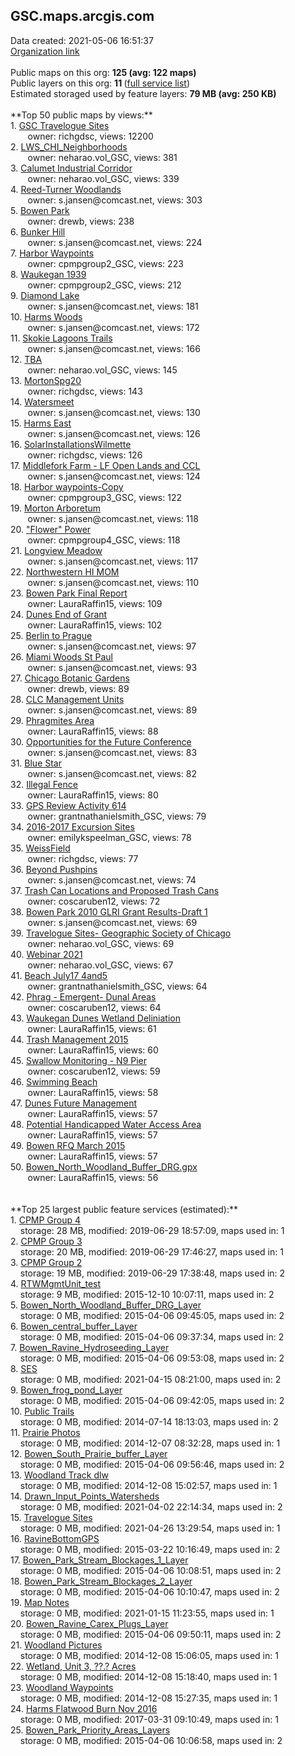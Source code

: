 <h2>GSC.maps.arcgis.com</h2> Data created: 2021-05-06 16:51:37 <br /><a target='new' href='https://GSC.maps.arcgis.com'>Organization link</a><br /><br />Public maps on this org: <b>125 (avg: 122 maps)</b><br />Public layers on this org: <b>11 </b>(<a target='new' href='https://services.arcgis.com/wU4525xrREMtcxGu/ArcGIS/rest/services'>full service list</a>)<br />Estimated storaged used by feature layers: <b>79 MB (avg: 250 KB)</b><br /><br />**Top 50 public maps by views:**<br />  1. <a target='new' href='https://www.arcgis.com/home/item.html?id=8b0177542d7e4e049d399abef4719411'>GSC Travelogue Sites</a> <br />  &nbsp;&nbsp;&nbsp;&nbsp; &nbsp;&nbsp;owner: richgdsc, views: 12200<br />  2. <a target='new' href='https://www.arcgis.com/home/item.html?id=ae89dd4560ea4c28b180f046a29a9319'>LWS_CHI_Neighborhoods</a> <br />  &nbsp;&nbsp;&nbsp;&nbsp; &nbsp;&nbsp;owner: neharao.vol_GSC, views: 381<br />  3. <a target='new' href='https://www.arcgis.com/home/item.html?id=0f2dd7636a24446d9177265938e024b9'>Calumet Industrial Corridor</a> <br />  &nbsp;&nbsp;&nbsp;&nbsp; &nbsp;&nbsp;owner: neharao.vol_GSC, views: 339<br />  4. <a target='new' href='https://www.arcgis.com/home/item.html?id=875e0fab10b14f37b6ac1ecc49d9c409'>Reed-Turner Woodlands</a> <br />  &nbsp;&nbsp;&nbsp;&nbsp; &nbsp;&nbsp;owner: s.jansen@comcast.net, views: 303<br />  5. <a target='new' href='https://www.arcgis.com/home/item.html?id=691539b71ec44934a1f912a3c9da0c5a'>Bowen Park</a> <br />  &nbsp;&nbsp;&nbsp;&nbsp; &nbsp;&nbsp;owner: drewb, views: 238<br />  6. <a target='new' href='https://www.arcgis.com/home/item.html?id=3b675d16c8b0489baa5dc91945a0d27c'>Bunker Hill</a> <br />  &nbsp;&nbsp;&nbsp;&nbsp; &nbsp;&nbsp;owner: s.jansen@comcast.net, views: 224<br />  7. <a target='new' href='https://www.arcgis.com/home/item.html?id=1871caf4ce454c6c8f04baa5fce2b2af'>Harbor Waypoints</a> <br />  &nbsp;&nbsp;&nbsp;&nbsp; &nbsp;&nbsp;owner: cpmpgroup2_GSC, views: 223<br />  8. <a target='new' href='https://www.arcgis.com/home/item.html?id=9fe95d3226a4412ab999e2c24e0b9a0a'>Waukegan 1939</a> <br />  &nbsp;&nbsp;&nbsp;&nbsp; &nbsp;&nbsp;owner: cpmpgroup2_GSC, views: 212<br />  9. <a target='new' href='https://www.arcgis.com/home/item.html?id=78cbf3a4938f4facbeb702edbf612374'>Diamond Lake</a> <br />  &nbsp;&nbsp;&nbsp;&nbsp; &nbsp;&nbsp;owner: s.jansen@comcast.net, views: 181<br />  10. <a target='new' href='https://www.arcgis.com/home/item.html?id=722cae8c58b74db7a6fac6001e0127f4'>Harms Woods</a> <br />  &nbsp;&nbsp;&nbsp;&nbsp; &nbsp;&nbsp;owner: s.jansen@comcast.net, views: 172<br />  11. <a target='new' href='https://www.arcgis.com/home/item.html?id=fbd91155c25e4619a28e494dc92538fa'>Skokie Lagoons Trails</a> <br />  &nbsp;&nbsp;&nbsp;&nbsp; &nbsp;&nbsp;owner: s.jansen@comcast.net, views: 166<br />  12. <a target='new' href='https://www.arcgis.com/home/item.html?id=ed2cce097f3c434b9e8f763cf79a639d'>TBA</a> <br />  &nbsp;&nbsp;&nbsp;&nbsp; &nbsp;&nbsp;owner: neharao.vol_GSC, views: 145<br />  13. <a target='new' href='https://www.arcgis.com/home/item.html?id=9b3f4a0cec85444da9495bae5ca4d7ad'>MortonSpg20</a> <br />  &nbsp;&nbsp;&nbsp;&nbsp; &nbsp;&nbsp;owner: richgdsc, views: 143<br />  14. <a target='new' href='https://www.arcgis.com/home/item.html?id=9752f3ec00d145b4aacd677b40a3ffe5'>Watersmeet</a> <br />  &nbsp;&nbsp;&nbsp;&nbsp; &nbsp;&nbsp;owner: s.jansen@comcast.net, views: 130<br />  15. <a target='new' href='https://www.arcgis.com/home/item.html?id=dc8260aaceb849b4af2006a7e651e1ad'>Harms East</a> <br />  &nbsp;&nbsp;&nbsp;&nbsp; &nbsp;&nbsp;owner: s.jansen@comcast.net, views: 126<br />  16. <a target='new' href='https://www.arcgis.com/home/item.html?id=92d099a3299c4e5eb93f585fbc605404'>SolarInstallationsWilmette</a> <br />  &nbsp;&nbsp;&nbsp;&nbsp; &nbsp;&nbsp;owner: richgdsc, views: 126<br />  17. <a target='new' href='https://www.arcgis.com/home/item.html?id=86e539e011284d55b5e80598ba06a111'>Middlefork Farm - LF Open Lands and CCL</a> <br />  &nbsp;&nbsp;&nbsp;&nbsp; &nbsp;&nbsp;owner: s.jansen@comcast.net, views: 124<br />  18. <a target='new' href='https://www.arcgis.com/home/item.html?id=927ea10066b547789f69ebd6b1122b29'>Harbor waypoints-Copy</a> <br />  &nbsp;&nbsp;&nbsp;&nbsp; &nbsp;&nbsp;owner: cpmpgroup3_GSC, views: 122<br />  19. <a target='new' href='https://www.arcgis.com/home/item.html?id=63e9b84b526a42a0a35d139548416ff5'>Morton Arboretum</a> <br />  &nbsp;&nbsp;&nbsp;&nbsp; &nbsp;&nbsp;owner: s.jansen@comcast.net, views: 118<br />  20. <a target='new' href='https://www.arcgis.com/home/item.html?id=8bdb7a1fd953493db7b3f25fdbb3443d'>"Flower" Power</a> <br />  &nbsp;&nbsp;&nbsp;&nbsp; &nbsp;&nbsp;owner: cpmpgroup4_GSC, views: 118<br />  21. <a target='new' href='https://www.arcgis.com/home/item.html?id=22e15b70c9b94e3788d05d6b06f31d79'>Longview Meadow</a> <br />  &nbsp;&nbsp;&nbsp;&nbsp; &nbsp;&nbsp;owner: s.jansen@comcast.net, views: 117<br />  22. <a target='new' href='https://www.arcgis.com/home/item.html?id=c6efbc07a4464305af0aa324f33c7232'>Northwestern HI MOM</a> <br />  &nbsp;&nbsp;&nbsp;&nbsp; &nbsp;&nbsp;owner: s.jansen@comcast.net, views: 110<br />  23. <a target='new' href='https://www.arcgis.com/home/item.html?id=e6bd82719bc947d9afe21cb10ffda8c5'>Bowen Park Final Report</a> <br />  &nbsp;&nbsp;&nbsp;&nbsp; &nbsp;&nbsp;owner: LauraRaffin15, views: 109<br />  24. <a target='new' href='https://www.arcgis.com/home/item.html?id=102e7260f8d74432967d90d95289ccd6'>Dunes End of Grant</a> <br />  &nbsp;&nbsp;&nbsp;&nbsp; &nbsp;&nbsp;owner: LauraRaffin15, views: 102<br />  25. <a target='new' href='https://www.arcgis.com/home/item.html?id=5bd2b25d855e4450aac9eb7280dc98aa'>Berlin to Prague</a> <br />  &nbsp;&nbsp;&nbsp;&nbsp; &nbsp;&nbsp;owner: s.jansen@comcast.net, views: 97<br />  26. <a target='new' href='https://www.arcgis.com/home/item.html?id=1cca63558a54448a85f47bcc19a07e02'>Miami Woods  St Paul</a> <br />  &nbsp;&nbsp;&nbsp;&nbsp; &nbsp;&nbsp;owner: s.jansen@comcast.net, views: 93<br />  27. <a target='new' href='https://www.arcgis.com/home/item.html?id=ed9098dbe09740e19b1104650f34ad2c'>Chicago Botanic Gardens</a> <br />  &nbsp;&nbsp;&nbsp;&nbsp; &nbsp;&nbsp;owner: drewb, views: 89<br />  28. <a target='new' href='https://www.arcgis.com/home/item.html?id=3466cfaad93f46b9a2d487f3d592c7b5'>CLC Management Units</a> <br />  &nbsp;&nbsp;&nbsp;&nbsp; &nbsp;&nbsp;owner: s.jansen@comcast.net, views: 89<br />  29. <a target='new' href='https://www.arcgis.com/home/item.html?id=0b7e78b8abe54cf2afa7df11bd738275'>Phragmites Area</a> <br />  &nbsp;&nbsp;&nbsp;&nbsp; &nbsp;&nbsp;owner: LauraRaffin15, views: 88<br />  30. <a target='new' href='https://www.arcgis.com/home/item.html?id=68d2cac9ce0f4948a62bfcd28a6914bc'>Opportunities for the Future Conference</a> <br />  &nbsp;&nbsp;&nbsp;&nbsp; &nbsp;&nbsp;owner: s.jansen@comcast.net, views: 83<br />  31. <a target='new' href='https://www.arcgis.com/home/item.html?id=6f5b87b10f3e4a91b02c51eeadab42ab'>Blue Star</a> <br />  &nbsp;&nbsp;&nbsp;&nbsp; &nbsp;&nbsp;owner: s.jansen@comcast.net, views: 82<br />  32. <a target='new' href='https://www.arcgis.com/home/item.html?id=5ae3f9538b1f4b4d887c328ced1eb8f9'>Illegal Fence</a> <br />  &nbsp;&nbsp;&nbsp;&nbsp; &nbsp;&nbsp;owner: LauraRaffin15, views: 80<br />  33. <a target='new' href='https://www.arcgis.com/home/item.html?id=fa127c29d0ef47038bcc29d0a03fa46c'>GPS Review Activity 614</a> <br />  &nbsp;&nbsp;&nbsp;&nbsp; &nbsp;&nbsp;owner: grantnathanielsmith_GSC, views: 79<br />  34. <a target='new' href='https://www.arcgis.com/home/item.html?id=dd3741b6d43c43b1b27f6f81cdf83f9c'>2016-2017 Excursion Sites</a> <br />  &nbsp;&nbsp;&nbsp;&nbsp; &nbsp;&nbsp;owner: emilykspeelman_GSC, views: 78<br />  35. <a target='new' href='https://www.arcgis.com/home/item.html?id=b42fa85c23e04b738c1155784630df67'>WeissField</a> <br />  &nbsp;&nbsp;&nbsp;&nbsp; &nbsp;&nbsp;owner: richgdsc, views: 77<br />  36. <a target='new' href='https://www.arcgis.com/home/item.html?id=b5d6a248ab5b49eaa5622b155e33d3dd'>Beyond Pushpins</a> <br />  &nbsp;&nbsp;&nbsp;&nbsp; &nbsp;&nbsp;owner: s.jansen@comcast.net, views: 74<br />  37. <a target='new' href='https://www.arcgis.com/home/item.html?id=1a1e1a60b7bf46b2b4253c5c17ce6002'>Trash Can Locations and Proposed Trash Cans</a> <br />  &nbsp;&nbsp;&nbsp;&nbsp; &nbsp;&nbsp;owner: coscaruben12, views: 72<br />  38. <a target='new' href='https://www.arcgis.com/home/item.html?id=b4a04775824c42cbada195d385a79f75'>Bowen Park 2010 GLRI Grant Results-Draft 1</a> <br />  &nbsp;&nbsp;&nbsp;&nbsp; &nbsp;&nbsp;owner: s.jansen@comcast.net, views: 69<br />  39. <a target='new' href='https://www.arcgis.com/home/item.html?id=bc51682336034c98a393cd7ec489e3fa'>Travelogue Sites- Geographic Society of Chicago</a> <br />  &nbsp;&nbsp;&nbsp;&nbsp; &nbsp;&nbsp;owner: neharao.vol_GSC, views: 69<br />  40. <a target='new' href='https://www.arcgis.com/home/item.html?id=e7d1bfc0b2614d778c8c06114c387ce7'>Webinar 2021</a> <br />  &nbsp;&nbsp;&nbsp;&nbsp; &nbsp;&nbsp;owner: neharao.vol_GSC, views: 67<br />  41. <a target='new' href='https://www.arcgis.com/home/item.html?id=2db1048a5f664a52ab5e20de4fceedbe'>Beach July17 4and5</a> <br />  &nbsp;&nbsp;&nbsp;&nbsp; &nbsp;&nbsp;owner: grantnathanielsmith_GSC, views: 64<br />  42. <a target='new' href='https://www.arcgis.com/home/item.html?id=8627a3b422304260b3769a88594da74e'>Phrag - Emergent- Dunal Areas</a> <br />  &nbsp;&nbsp;&nbsp;&nbsp; &nbsp;&nbsp;owner: coscaruben12, views: 64<br />  43. <a target='new' href='https://www.arcgis.com/home/item.html?id=fff41333a9bb4ecd82668a28196aaafe'>Waukegan Dunes Wetland Deliniation</a> <br />  &nbsp;&nbsp;&nbsp;&nbsp; &nbsp;&nbsp;owner: LauraRaffin15, views: 61<br />  44. <a target='new' href='https://www.arcgis.com/home/item.html?id=ea39d3a6f3e64564badb574d1f41807a'>Trash Management 2015</a> <br />  &nbsp;&nbsp;&nbsp;&nbsp; &nbsp;&nbsp;owner: LauraRaffin15, views: 60<br />  45. <a target='new' href='https://www.arcgis.com/home/item.html?id=f1faa2a8b01540feb6e68cbee8a42505'>Swallow Monitoring - N9 Pier</a> <br />  &nbsp;&nbsp;&nbsp;&nbsp; &nbsp;&nbsp;owner: coscaruben12, views: 59<br />  46. <a target='new' href='https://www.arcgis.com/home/item.html?id=0a98487f4caf4127b997543ad35a405a'>Swimming Beach</a> <br />  &nbsp;&nbsp;&nbsp;&nbsp; &nbsp;&nbsp;owner: LauraRaffin15, views: 58<br />  47. <a target='new' href='https://www.arcgis.com/home/item.html?id=0aec7a7c78094064a6b97b55c0ea58d4'>Dunes Future Management</a> <br />  &nbsp;&nbsp;&nbsp;&nbsp; &nbsp;&nbsp;owner: LauraRaffin15, views: 57<br />  48. <a target='new' href='https://www.arcgis.com/home/item.html?id=a41aa20a60554b1ea5f93e784cdeafa2'>Potential Handicapped Water Access Area</a> <br />  &nbsp;&nbsp;&nbsp;&nbsp; &nbsp;&nbsp;owner: LauraRaffin15, views: 57<br />  49. <a target='new' href='https://www.arcgis.com/home/item.html?id=3261c3b0b2474c8aa21ceb9acf3dbc47'>Bowen RFQ March 2015</a> <br />  &nbsp;&nbsp;&nbsp;&nbsp; &nbsp;&nbsp;owner: LauraRaffin15, views: 57<br />  50. <a target='new' href='https://www.arcgis.com/home/item.html?id=f93824efaeb4499fb039e89442aa7716'>Bowen_North_Woodland_Buffer_DRG.gpx</a> <br />  &nbsp;&nbsp;&nbsp;&nbsp; &nbsp;&nbsp;owner: LauraRaffin15, views: 56<br /><br /><br />**Top 25 largest public feature services (estimated):**<br /> 1. <a target='new' href='https://www.arcgis.com/home/item.html?id=8b1af1c7c5504c20a1e50fe90a0091e2'>CPMP Group 4</a><br /> &nbsp;&nbsp;&nbsp;&nbsp;storage: 28 MB, modified: 2019-06-29 18:57:09, maps used in: 1<br /> 2. <a target='new' href='https://www.arcgis.com/home/item.html?id=b1f98701e06649458d29fd9d85747545'>CPMP Group 3</a><br /> &nbsp;&nbsp;&nbsp;&nbsp;storage: 20 MB, modified: 2019-06-29 17:46:27, maps used in: 1<br /> 3. <a target='new' href='https://www.arcgis.com/home/item.html?id=79f961dbe4a949dab23b2fc5b67f72f6'>CPMP Group 2</a><br /> &nbsp;&nbsp;&nbsp;&nbsp;storage: 19 MB, modified: 2019-06-29 17:38:48, maps used in: 2<br /> 4. <a target='new' href='https://www.arcgis.com/home/item.html?id=bcb9acc34ebb4eeca8b08f99eb631d33'>RTWMgmtUnit_test</a><br /> &nbsp;&nbsp;&nbsp;&nbsp;storage: 9 MB, modified: 2015-12-10 10:07:11, maps used in: 2<br /> 5. <a target='new' href='https://www.arcgis.com/home/item.html?id=d142184a371247e185113861481599d5'>Bowen_North_Woodland_Buffer_DRG_Layer</a><br /> &nbsp;&nbsp;&nbsp;&nbsp;storage: 0 MB, modified: 2015-04-06 09:45:05, maps used in: 2<br /> 6. <a target='new' href='https://www.arcgis.com/home/item.html?id=93b5eb7be4564c09b1f9ff0c4db0a950'>Bowen_central_buffer_Layer</a><br /> &nbsp;&nbsp;&nbsp;&nbsp;storage: 0 MB, modified: 2015-04-06 09:37:34, maps used in: 2<br /> 7. <a target='new' href='https://www.arcgis.com/home/item.html?id=41bc6a3015cc400799f19b55a7d901a4'>Bowen_Ravine_Hydroseeding_Layer</a><br /> &nbsp;&nbsp;&nbsp;&nbsp;storage: 0 MB, modified: 2015-04-06 09:53:08, maps used in: 2<br /> 8. <a target='new' href='https://www.arcgis.com/home/item.html?id=825d232b12054cdb9bf8ec8bb5ae60b9'>SES</a><br /> &nbsp;&nbsp;&nbsp;&nbsp;storage: 0 MB, modified: 2021-04-15 08:21:00, maps used in: 2<br /> 9. <a target='new' href='https://www.arcgis.com/home/item.html?id=316d22e5393b4b94a0339f5f0a30c2bf'>Bowen_frog_pond_Layer</a><br /> &nbsp;&nbsp;&nbsp;&nbsp;storage: 0 MB, modified: 2015-04-06 09:42:05, maps used in: 2<br /> 10. <a target='new' href='https://www.arcgis.com/home/item.html?id=22e90b4ba6c746fea5291d49053d3f9b'>Public Trails</a><br /> &nbsp;&nbsp;&nbsp;&nbsp;storage: 0 MB, modified: 2014-07-14 18:13:03, maps used in: 2<br /> 11. <a target='new' href='https://www.arcgis.com/home/item.html?id=27e0fef2e36243988d1a6a9e9044a1ee'>Prairie Photos</a><br /> &nbsp;&nbsp;&nbsp;&nbsp;storage: 0 MB, modified: 2014-12-07 08:32:28, maps used in: 1<br /> 12. <a target='new' href='https://www.arcgis.com/home/item.html?id=b97dccff077d410ab1d5cc0c73675caa'>Bowen_South_Prairie_buffer_Layer</a><br /> &nbsp;&nbsp;&nbsp;&nbsp;storage: 0 MB, modified: 2015-04-06 09:56:46, maps used in: 2<br /> 13. <a target='new' href='https://www.arcgis.com/home/item.html?id=4189ffa083dd4942be062fe4c755bfbb'>Woodland Track dlw</a><br /> &nbsp;&nbsp;&nbsp;&nbsp;storage: 0 MB, modified: 2014-12-08 15:02:57, maps used in: 1<br /> 14. <a target='new' href='https://www.arcgis.com/home/item.html?id=d49a7b5f16ed483ca9fa9026adb26685'>Drawn_Input_Points_Watersheds</a><br /> &nbsp;&nbsp;&nbsp;&nbsp;storage: 0 MB, modified: 2021-04-02 22:14:34, maps used in: 2<br /> 15. <a target='new' href='https://www.arcgis.com/home/item.html?id=d6158f901ddc4a6890b1d06bff41ae37'>Travelogue Sites</a><br /> &nbsp;&nbsp;&nbsp;&nbsp;storage: 0 MB, modified: 2021-04-26 13:29:54, maps used in: 1<br /> 16. <a target='new' href='https://www.arcgis.com/home/item.html?id=72f591eaac064b41b9536d9d1ef0c994'>RavineBottomGPS</a><br /> &nbsp;&nbsp;&nbsp;&nbsp;storage: 0 MB, modified: 2015-03-22 10:16:49, maps used in: 2<br /> 17. <a target='new' href='https://www.arcgis.com/home/item.html?id=ccc21d2827844af0bd0341e9ed7fe839'>Bowen_Park_Stream_Blockages_1_Layer</a><br /> &nbsp;&nbsp;&nbsp;&nbsp;storage: 0 MB, modified: 2015-04-06 10:08:51, maps used in: 2<br /> 18. <a target='new' href='https://www.arcgis.com/home/item.html?id=3c25f729a0684a69a4551f8627df4a81'>Bowen_Park_Stream_Blockages_2_Layer</a><br /> &nbsp;&nbsp;&nbsp;&nbsp;storage: 0 MB, modified: 2015-04-06 10:10:47, maps used in: 2<br /> 19. <a target='new' href='https://www.arcgis.com/home/item.html?id=b882d40a6246480186b3fcde5153d69c'>Map Notes</a><br /> &nbsp;&nbsp;&nbsp;&nbsp;storage: 0 MB, modified: 2021-01-15 11:23:55, maps used in: 1<br /> 20. <a target='new' href='https://www.arcgis.com/home/item.html?id=2f9ccf6e86ba4b7da9495c6c94225db9'>Bowen_Ravine_Carex_Plugs_Layer</a><br /> &nbsp;&nbsp;&nbsp;&nbsp;storage: 0 MB, modified: 2015-04-06 09:50:11, maps used in: 2<br /> 21. <a target='new' href='https://www.arcgis.com/home/item.html?id=e27f85508965447c85774cb57f27abe8'>Woodland Pictures</a><br /> &nbsp;&nbsp;&nbsp;&nbsp;storage: 0 MB, modified: 2014-12-08 15:06:05, maps used in: 1<br /> 22. <a target='new' href='https://www.arcgis.com/home/item.html?id=5ba485a2297e445d86474dc8fd00bc1c'>Wetland, Unit 3, ??.? Acres</a><br /> &nbsp;&nbsp;&nbsp;&nbsp;storage: 0 MB, modified: 2014-12-08 15:18:40, maps used in: 1<br /> 23. <a target='new' href='https://www.arcgis.com/home/item.html?id=adddd9d6df2d42878ddb5f499943b46c'>Woodland Waypoints</a><br /> &nbsp;&nbsp;&nbsp;&nbsp;storage: 0 MB, modified: 2014-12-08 15:27:35, maps used in: 1<br /> 24. <a target='new' href='https://www.arcgis.com/home/item.html?id=46f8c57ddcca4dd0a5609c8e424c1416'>Harms Flatwood Burn Nov 2016</a><br /> &nbsp;&nbsp;&nbsp;&nbsp;storage: 0 MB, modified: 2017-03-31 09:10:49, maps used in: 1<br /> 25. <a target='new' href='https://www.arcgis.com/home/item.html?id=cdfc225696d046b6aa893b970d7fe651'>Bowen_Park_Priority_Areas_Layers</a><br /> &nbsp;&nbsp;&nbsp;&nbsp;storage: 0 MB, modified: 2015-04-06 10:06:58, maps used in: 2<br />